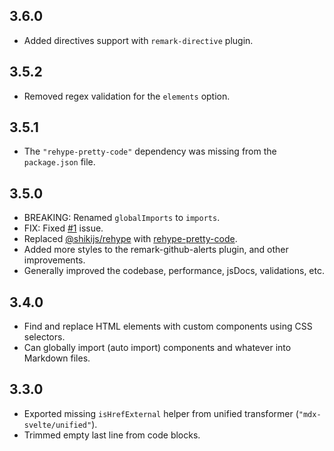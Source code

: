 ## 3.6.0

-   Added directives support with `remark-directive` plugin.

## 3.5.2

-   Removed regex validation for the `elements` option.

## 3.5.1

-   The `"rehype-pretty-code"` dependency was missing from the `package.json` file.

## 3.5.0

-   BREAKING: Renamed `globalImports` to `imports`.
-   FIX: Fixed [#1](https://github.com/babakfp/mdx-svelte/issues/1) issue.
-   Replaced [@shikijs/rehype](https://npmjs.com/package/@shikijs/rehype) with [rehype-pretty-code](https://npmjs.com/package/rehype-pretty-code).
-   Added more styles to the remark-github-alerts plugin, and other improvements.
-   Generally improved the codebase, performance, jsDocs, validations, etc.

## 3.4.0

-   Find and replace HTML elements with custom components using CSS selectors.
-   Can globally import (auto import) components and whatever into Markdown files.

## 3.3.0

-   Exported missing `isHrefExternal` helper from unified transformer (`"mdx-svelte/unified"`).
-   Trimmed empty last line from code blocks.
